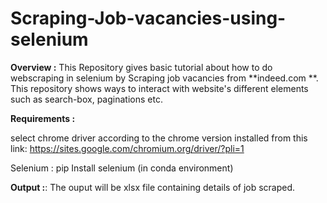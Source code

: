 # Scraping-Job-vacancies-using-selenium

**Overview :**
This Repository gives basic tutorial about how to do webscraping in selenium by Scraping job vacancies from **indeed.com **.
This repository shows ways to interact with website's different elements such as search-box, paginations etc. 


**Requirements :**

select chrome driver according to the chrome version installed from this link: https://sites.google.com/chromium.org/driver/?pli=1 

Selenium : pip Install selenium (in conda environment)

**Output :**: The ouput will be xlsx file containing details of job scraped.
